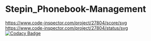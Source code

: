 # Stepin_Phonebook-Management
https://www.code-inspector.com/project/27804/score/svg
https://www.code-inspector.com/project/27804/status/svg
[![Codacy Badge](https://app.codacy.com/project/badge/Grade/5f4e28d3d89a40c39cf38c655f0e749c)](https://www.codacy.com/gh/pravalikamanugu39/Stepin_Phonebook-Management/dashboard?utm_source=github.com&amp;utm_medium=referral&amp;utm_content=pravalikamanugu39/Stepin_Phonebook-Management&amp;utm_campaign=Badge_Grade)
